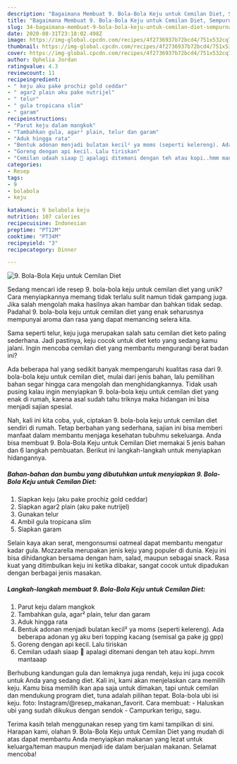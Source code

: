```yaml
---
description: "Bagaimana Membuat 9. Bola-Bola Keju untuk Cemilan Diet, Sempurna"
title: "Bagaimana Membuat 9. Bola-Bola Keju untuk Cemilan Diet, Sempurna"
slug: 34-bagaimana-membuat-9-bola-bola-keju-untuk-cemilan-diet-sempurna
date: 2020-08-31T23:18:02.498Z
image: https://img-global.cpcdn.com/recipes/4f2736937b72bcd4/751x532cq70/9-bola-bola-keju-untuk-cemilan-diet-foto-resep-utama.jpg
thumbnail: https://img-global.cpcdn.com/recipes/4f2736937b72bcd4/751x532cq70/9-bola-bola-keju-untuk-cemilan-diet-foto-resep-utama.jpg
cover: https://img-global.cpcdn.com/recipes/4f2736937b72bcd4/751x532cq70/9-bola-bola-keju-untuk-cemilan-diet-foto-resep-utama.jpg
author: Ophelia Jordan
ratingvalue: 4.3
reviewcount: 11
recipeingredient:
- " keju aku pake prochiz gold ceddar"
- " agar2 plain aku pake nutrijel"
- " telur"
- " gula tropicana slim"
- " garam"
recipeinstructions:
- "Parut keju dalam mangkok"
- "Tambahkan gula, agar² plain, telur dan garam"
- "Aduk hingga rata"
- "Bentuk adonan menjadi bulatan kecil² ya moms (seperti kelereng). Ada beberapa adonan yg aku beri topping kacang (semisal ga pake jg gpp)"
- "Goreng dengan api kecil. Lalu tiriskan"
- "Cemilan udaah siaap 🤗 apalagi ditemani dengan teh atau kopi..hmm mantaaap"
categories:
- Resep
tags:
- 9
- bolabola
- keju

katakunci: 9 bolabola keju 
nutrition: 107 calories
recipecuisine: Indonesian
preptime: "PT12M"
cooktime: "PT34M"
recipeyield: "3"
recipecategory: Dinner

---
```



![9. Bola-Bola Keju untuk Cemilan Diet](https://img-global.cpcdn.com/recipes/4f2736937b72bcd4/751x532cq70/9-bola-bola-keju-untuk-cemilan-diet-foto-resep-utama.jpg)

Sedang mencari ide resep 9. bola-bola keju untuk cemilan diet yang unik? Cara menyiapkannya memang tidak terlalu sulit namun tidak gampang juga. Jika salah mengolah maka hasilnya akan hambar dan bahkan tidak sedap. Padahal 9. bola-bola keju untuk cemilan diet yang enak seharusnya mempunyai aroma dan rasa yang dapat memancing selera kita.

Sama seperti telur, keju juga merupakan salah satu cemilan diet keto paling sederhana. Jadi pastinya, keju cocok untuk diet keto yang sedang kamu jalani. Ingin mencoba cemilan diet yang membantu mengurangi berat badan ini?

Ada beberapa hal yang sedikit banyak mempengaruhi kualitas rasa dari 9. bola-bola keju untuk cemilan diet, mulai dari jenis bahan, lalu pemilihan bahan segar hingga cara mengolah dan menghidangkannya. Tidak usah pusing kalau ingin menyiapkan 9. bola-bola keju untuk cemilan diet yang enak di rumah, karena asal sudah tahu triknya maka hidangan ini bisa menjadi sajian spesial.


Nah, kali ini kita coba, yuk, ciptakan 9. bola-bola keju untuk cemilan diet sendiri di rumah. Tetap berbahan yang sederhana, sajian ini bisa memberi manfaat dalam membantu menjaga kesehatan tubuhmu sekeluarga. Anda bisa membuat 9. Bola-Bola Keju untuk Cemilan Diet memakai 5 jenis bahan dan 6 langkah pembuatan. Berikut ini langkah-langkah untuk menyiapkan hidangannya.

<!--inarticleads1-->

##### Bahan-bahan dan bumbu yang dibutuhkan untuk menyiapkan 9. Bola-Bola Keju untuk Cemilan Diet:

1. Siapkan  keju (aku pake prochiz gold ceddar)
1. Siapkan  agar2 plain (aku pake nutrijel)
1. Gunakan  telur
1. Ambil  gula tropicana slim
1. Siapkan  garam


Selain kaya akan serat, mengonsumsi oatmeal dapat membantu mengatur kadar gula. Mozzarella merupakan jenis keju yang populer di dunia. Keju ini bisa dihidangkan bersama dengan ham, salad, maupun sebagai snack. Rasa kuat yang ditimbulkan keju ini ketika dibakar, sangat cocok untuk dipadukan dengan berbagai jenis masakan. 

<!--inarticleads2-->

##### Langkah-langkah membuat 9. Bola-Bola Keju untuk Cemilan Diet:

1. Parut keju dalam mangkok
1. Tambahkan gula, agar² plain, telur dan garam
1. Aduk hingga rata
1. Bentuk adonan menjadi bulatan kecil² ya moms (seperti kelereng). Ada beberapa adonan yg aku beri topping kacang (semisal ga pake jg gpp)
1. Goreng dengan api kecil. Lalu tiriskan
1. Cemilan udaah siaap 🤗 apalagi ditemani dengan teh atau kopi..hmm mantaaap


Berhubung kandungan gula dan lemaknya juga rendah, keju ini juga cocok untuk Anda yang sedang diet. Kali ini, kami akan menjelaskan cara memilih keju. Kamu bisa memilih ikan apa saja untuk dimakan, tapi untuk cemilan dan mendukung program diet, tuna adalah pilihan tepat. Bola-bola ubi isi keju. foto: Instagram/@resep_makanan_favorit. Cara membuat: - Haluskan ubi yang sudah dikukus dengan sendok - Campurkan terigu, sagu. 

Terima kasih telah menggunakan resep yang tim kami tampilkan di sini. Harapan kami, olahan 9. Bola-Bola Keju untuk Cemilan Diet yang mudah di atas dapat membantu Anda menyiapkan makanan yang lezat untuk keluarga/teman maupun menjadi ide dalam berjualan makanan. Selamat mencoba!
